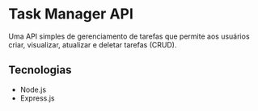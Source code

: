 # Task Manager API

Uma API simples de gerenciamento de tarefas que permite aos usuários criar, visualizar, atualizar e deletar tarefas (CRUD).

## Tecnologias
- Node.js
- Express.js

